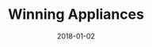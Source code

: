 ---
layout: site
title: "Winning Appliances"
date: 2018-01-02
categories: [community]
version: 4.3.1
major: 4
minor: 3
patch: 1
slug: winning-appliances
link: https://www.winningappliances.com.au/
permalink: /sites/:slug
---